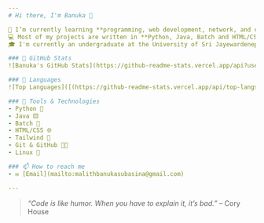 ```yaml
---
# Hi there, I'm Banuka 👋

🌱 I’m currently learning **programming, web development, network, and computer science fundamentals.**  
💻 Most of my projects are written in **Python, Java, Batch and HTML/CSS**.  
🎓 I'm currently an undergraduate at the University of Sri Jayewardenepura.

### 📌 GitHub Stats
![Banuka's GitHub Stats](https://github-readme-stats.vercel.app/api?username=banuka20431&show_icons=true&theme=radical)

### 📌 Languages
![Top Languages]([(https://github-readme-stats.vercel.app/api/top-langs/?username=banuka20431))

### 🧰 Tools & Technologies
- Python 🐍
- Java 🟨
- Batch 💾
- HTML/CSS 🌐
- Tailwind 🍃
- Git & GitHub 🧑‍💻
- Linux 🐧

### 📫 How to reach me
- ✉️ [Email](mailto:malithbanukasubasina@gmail.com)

---
```


> _“Code is like humor. When you have to explain it, it’s bad.”_ – Cory House
